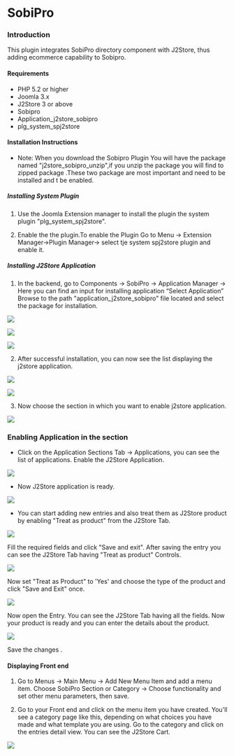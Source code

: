 # SobiPro

### Introduction
This plugin integrates SobiPro directory component with J2Store, thus adding ecommerce capability to Sobipro. 

#### Requirements
* PHP 5.2 or higher
* Joomla 3.x
* J2Store 3 or above
* Sobipro
* Application_j2store_sobipro
* plg_system_spj2store

#### Installation Instructions 
* Note: When you download the Sobipro Plugin You will have the package named "j2store_sobipro_unzip",if you unzip the package you will find to zipped package .These two package are most important and need to be installed and t be enabled.
    
##### Installing System Plugin
1. Use the Joomla Extension manager to install the plugin the system plugin "plg_system_spj2store". 


2. Enable the the plugin.To enable the Plugin Go to Menu -> Extension Manager->Plugin Manager-> select tje system spj2store plugin and enable it.   

##### Installing J2Store Application

1. In the backend, go to Components -> SobiPro -> Application Manager -> Here you can find an input for installing application  “Select Application” Browse to the path "application_j2store_sobipro" file located and select the package for installation.

![](sobipro_step_1.png)

![](sobipro_step_2.png)

![](sobipro_step_3.png)

2. After successful installation, you can now see the list displaying the j2store application.

![](step_6.png)

![](step_7.png)


3. Now choose the section in which you want to enable j2store application.

![](step_8.png)

### Enabling Application in the section
* Click on the Application Sections Tab -> Applications,   you can see the list of applications. Enable the J2Store Application. 

![](step_12.png)

* Now J2Store application is ready.
 
![](step_13.png)

* You can start adding new entries and also treat them as J2Store product by enabling "Treat as product" from the J2Store Tab.

![](step_13_a.png)

Fill the required fields and click "Save and exit". After saving the entry you can see the J2Store Tab having "Treat as product" Controls.

![](step_17_b.png)

Now set "Treat as Product" to 'Yes' and choose the type of the product and click "Save and Exit" once.

![](step_17_c.png)

Now open the Entry. You can see the J2Store Tab having all the fields. Now your product is ready and you can enter the details about the product.

![](step_17_d.png)

Save the changes .

#### Displaying Front end
1. Go to Menus -> Main Menu -> Add New Menu Item and add a menu item. Choose SobiPro Section or Category -> Choose functionality and set other menu parameters, then save.

2. Go to your Front end and click on the menu item you have created. You'll see a category page like this, depending on what choices you have made and what template you are using. Go to the category and click on the entries detail view. You can see the J2Store Cart.

![](final_product_display.png)







